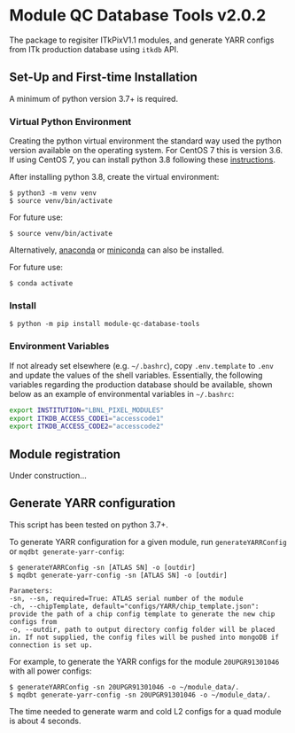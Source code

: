 # Module QC Database Tools v2.0.2

The package to regisiter ITkPixV1.1 modules, and generate YARR configs from ITk
production database using `itkdb` API.

## Set-Up and First-time Installation

A minimum of python version 3.7+ is required.

### Virtual Python Environment

Creating the python virtual environment the standard way used the python version
available on the operating system. For CentOS 7 this is version 3.6. If using
CentOS 7, you can install python 3.8 following these
[instructions](https://tecadmin.net/install-python-3-8-centos/).

After installing python 3.8, create the virtual environment:

```
$ python3 -m venv venv
$ source venv/bin/activate
```

For future use:

```
$ source venv/bin/activate
```

Alternatively, [anaconda](https://docs.anaconda.com/anaconda/install/index.html)
or [miniconda](https://docs.conda.io/en/latest/miniconda.html) can also be
installed.

For future use:

```
$ conda activate
```

### Install

```
$ python -m pip install module-qc-database-tools
```

### Environment Variables

If not already set elsewhere (e.g. `~/.bashrc`), copy `.env.template` to `.env`
and update the values of the shell variables. Essentially, the following
variables regarding the production database should be available, shown below as
an example of environmental variables in `~/.bashrc`:

```bash
export INSTITUTION="LBNL_PIXEL_MODULES"
export ITKDB_ACCESS_CODE1="accesscode1"
export ITKDB_ACCESS_CODE2="accesscode2"
```

## Module registration

Under construction...

## Generate YARR configuration

This script has been tested on python 3.7+.

To generate YARR configuration for a given module, run `generateYARRConfig` or
`mqdbt generate-yarr-config`:

```
$ generateYARRConfig -sn [ATLAS SN] -o [outdir]
$ mqdbt generate-yarr-config -sn [ATLAS SN] -o [outdir]

Parameters:
-sn, --sn, required=True: ATLAS serial number of the module
-ch, --chipTemplate, default="configs/YARR/chip_template.json": provide the path of a chip config template to generate the new chip configs from
-o, --outdir, path to output directory config folder will be placed in. If not supplied, the config files will be pushed into mongoDB if connection is set up.
```

For example, to generate the YARR configs for the module `20UPGR91301046` with
all power configs:

```
$ generateYARRConfig -sn 20UPGR91301046 -o ~/module_data/.
$ mqdbt generate-yarr-config -sn 20UPGR91301046 -o ~/module_data/.
```

The time needed to generate warm and cold L2 configs for a quad module is about
4 seconds.
